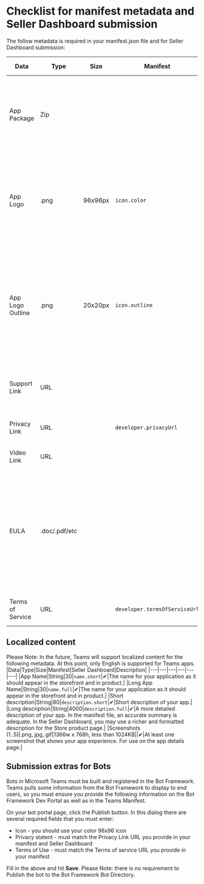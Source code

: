 # Checklist for manifest metadata and Seller Dashboard submission

The follow metadata is required in your manifest.json file and for Seller Dashboard submission:

|Data|Type|Size|Manifest|Seller Dashboard|Description|
|---|---|---|---|---|---|
|App Package|Zip|||✔|This is the actually app package used for sideloading or Store submission in the App package field.|
|App Logo|.png|96x96px|`icon.color`|✔|The icon to display in the product page listing in the Office Store / Teams gallery. This is your full color product icon.|
|App Logo Outline|.png|20x20px|`icon.outline`||The icon to display in Teams, in the Teams chat channel and other locations.  This is your logo rendered a white outline with transparent background.|
|Support Link|URL|||✔|A link to support material for end users.  May be http or https.|
|Privacy Link|URL||`developer.privacyUrl`|✔|A link to your privacy policy (https).|
|Video Link|URL|||Opt|A link to a video about your app.|
|EULA|.doc/.pdf/etc|||Opt|The Office Store requires an end user licensing agreement, which you may provide as an attachment.  If you choose not to submit, one will be provided on your behalf.| 
|Terms of Service|URL||`developer.termsOfServiceUrl`||A link to your terms of service (https).|

## Localized content

Please Note:  In the future, Teams will support localized content for the following metadata.  At this point, only English is supported for Teams apps.
|Data|Type|Size|Manifest|Seller Dashboard|Description|
|---|---|---|---|---|---|
|App Name|String|30|`name.short`|✔|The name for your application as it should appear in the storefront and in product.|
|Long App Name|String|30|`name.full`|✔|The name for your application as it should appear in the storefront and in product.|
|Short description|String|80|`description.short`|✔|Short description of your app.|
|Long description|String|4000|`description.full`|✔|A more detailed description of your app.  In the manifest file, an accurate summary is adequate.  In the Seller Dashboard, you may use a richer and formatted description for the Store product page.|
|Screenshots (1..5)|.png,.jpg,.gif|1366w x 768h, less than 1024KB||✔|At least one screenshot that shows your app experience.  For use on the app details page.|

## Submission extras for Bots

Bots in Microsoft Teams must be built and registered in the Bot Framework.  Teams pulls some information from the Bot Framework to display to end users, so you must ensure you provide the following information on the Bot Framework Dev Portal as well as in the Teams Manifest.

On your bot portal page, click the Publish button.  In this dialog there are several required fields that you must enter:
* Icon - you should use your color 96x96 icon
* Privacy statent - must match the Privacy Link URL you provide in your manifest and Seller Dashboard
* Terms of Use - must match the Terms of service URL you provide in your manifest

Fill in the above and hit **Save**.  Please Note: there is no requirement to Publish the bot to the Bot Framework Bot Directory.

